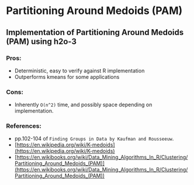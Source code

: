 # Partitioning Around Medoids (PAM)

## Implementation of Partitioning Around Medoids (PAM) using h2o-3

### Pros:
- Deterministic, easy to verify against R implementation
- Outperforms kmeans for some applications

### Cons:
- Inherently `O(n^2)` time, and possibly space depending on implementation. 

### References: 
* pp.102-104 of `Finding Groups in Data by Kaufman and Rousseeuw`.
* [https://en.wikipedia.org/wiki/K-medoids](https://en.wikipedia.org/wiki/K-medoids)
* [https://en.wikibooks.org/wiki/Data_Mining_Algorithms_In_R/Clustering/Partitioning_Around_Medoids_(PAM)](https://en.wikibooks.org/wiki/Data_Mining_Algorithms_In_R/Clustering/Partitioning_Around_Medoids_(PAM))